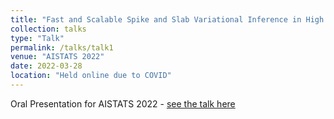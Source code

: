 ```yaml
---
title: "Fast and Scalable Spike and Slab Variational Inference in High Dimensional Gaussian processes"
collection: talks
type: "Talk"
permalink: /talks/talk1
venue: "AISTATS 2022"
date: 2022-03-28
location: "Held online due to COVID"
---
```


Oral Presentation for AISTATS 2022 - [see the talk here](https://slideslive.com/38980850/fast-and-scalable-spike-and-slab-variable-selection-in-highdimensional-gaussian-processes)
